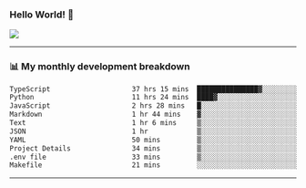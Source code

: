 ### Hello World! 👋

<a>
  <img align="center" src="https://github-readme-stats.vercel.app/api?username=megatunger&count_private=true&include_all_commits=true&bg_color=30,56CCF2,2F80ED&title_color=fff&text_color=fff" />
</a>

------
### 📊 My monthly development breakdown

<!--START_SECTION:waka-->

```txt
TypeScript                    37 hrs 15 mins  ███████████████▓░░░░░░░░░   62.63 %
Python                        11 hrs 24 mins  ████▓░░░░░░░░░░░░░░░░░░░░   19.18 %
JavaScript                    2 hrs 28 mins   █░░░░░░░░░░░░░░░░░░░░░░░░   04.16 %
Markdown                      1 hr 44 mins    ▓░░░░░░░░░░░░░░░░░░░░░░░░   02.92 %
Text                          1 hr 6 mins     ▒░░░░░░░░░░░░░░░░░░░░░░░░   01.86 %
JSON                          1 hr            ▒░░░░░░░░░░░░░░░░░░░░░░░░   01.68 %
YAML                          50 mins         ▒░░░░░░░░░░░░░░░░░░░░░░░░   01.42 %
Project Details               34 mins         ▒░░░░░░░░░░░░░░░░░░░░░░░░   00.95 %
.env file                     33 mins         ▒░░░░░░░░░░░░░░░░░░░░░░░░   00.93 %
Makefile                      21 mins         ░░░░░░░░░░░░░░░░░░░░░░░░░   00.61 %
```

<!--END_SECTION:waka-->

------
